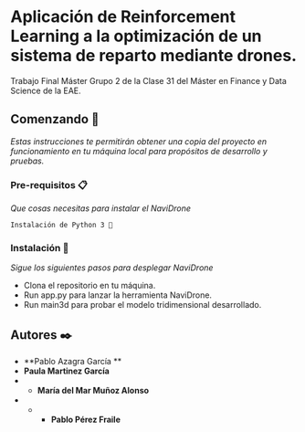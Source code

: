 # Aplicación de Reinforcement Learning a la optimización de un sistema de reparto mediante drones.

Trabajo Final Máster Grupo 2 de la Clase 31 del Máster en Finance y Data Science de la EAE.

## Comenzando 🚀

_Estas instrucciones te permitirán obtener una copia del proyecto en funcionamiento en tu máquina local para propósitos de desarrollo y pruebas._

### Pre-requisitos 📋

_Que cosas necesitas para instalar el NaviDrone_

```
Instalación de Python 3 🐍 
```

### Instalación 🔧

_Sigue los siguientes pasos para desplegar NaviDrone_
* Clona el repositorio en tu máquina.
* Run app.py para lanzar la herramienta NaviDrone.
* Run main3d para probar el modelo tridimensional desarrollado.

## Autores ✒️

* **Pablo Azagra García **
* **Paula Martinez García** 
* * **María del Mar Muñoz Alonso** 
* * * **Pablo Pérez Fraile** 
